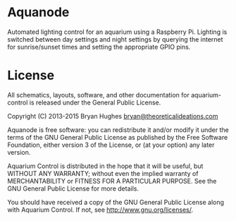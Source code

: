 # Aquanode

Automated lighting control for an aquarium using a Raspberry Pi. Lighting is switched between day settings and night settings by querying the internet for sunrise/sunset times and setting the appropriate GPIO pins.

# License

All schematics, layouts, software, and other documentation for aquarium-control is released under the General Public License.

Copyright (C) 2013-2015  Bryan Hughes <bryan@theoreticalideations.com>

Aquanode is free software: you can redistribute it and/or modify
it under the terms of the GNU General Public License as published by
the Free Software Foundation, either version 3 of the License, or
(at your option) any later version.

Aquarium Control is distributed in the hope that it will be useful,
but WITHOUT ANY WARRANTY; without even the implied warranty of
MERCHANTABILITY or FITNESS FOR A PARTICULAR PURPOSE.  See the
GNU General Public License for more details.

You should have received a copy of the GNU General Public License
along with Aquarium Control.  If not, see <http://www.gnu.org/licenses/>.
